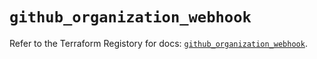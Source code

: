 # `github_organization_webhook`

Refer to the Terraform Registory for docs: [`github_organization_webhook`](https://registry.terraform.io/providers/integrations/github/5.43.0/docs/resources/organization_webhook).
